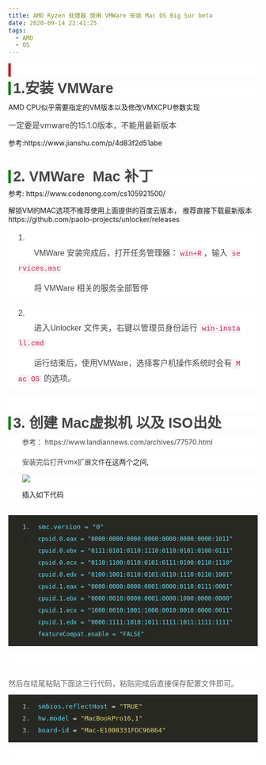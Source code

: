 ```yaml
---
title: AMD Ryzen 处理器 使用 VMWare 安装 Mac OS Big Sur beta
date: 2020-09-14 22:41:25
tags:
  - AMD
  - OS
---
```


<h2 style="background-color: white; border-bottom-color: initial; border-bottom-style: initial; border-image: initial; border-left-color: rgb(192, 30, 34); border-left-style: solid; border-right-color: initial; border-right-style: initial; border-top-color: initial; border-top-style: initial; border-width: 0px 0px 0px 5px; box-sizing: border-box; color: #444444; font-family: &quot;microsoft yahei&quot;, helvetica, arial, &quot;lucida grande&quot;, tahoma, sans-serif; font-size: 1.8rem; line-height: 27px; margin: 10px 0px; outline: 0px; padding: 0px 0px 0px 5px; vertical-align: baseline;"><br /></h2><div><h2 style="background-color: white; border-bottom-color: initial; border-bottom-style: initial; border-bottom-width: 0px; border-image: initial; border-left: 5px solid green; border-right-color: initial; border-right-style: initial; border-right-width: 0px; border-top-color: initial; border-top-style: initial; border-top-width: 0px; box-sizing: border-box; color: #444444; font-family: &quot;microsoft yahei&quot;, helvetica, arial, &quot;lucida grande&quot;, tahoma, sans-serif; font-size: 1.8rem; line-height: 27px; margin: 10px 0px; outline: 0px; padding: 0px 0px 0px 5px; vertical-align: baseline;">1.安装 VMWare</h2></div><p>AMD CPU似乎需要指定的VM版本以及修改VMXCPU参数实现</p><p><span face="-apple-system, BlinkMacSystemFont, &quot;Apple Color Emoji&quot;, &quot;Segoe UI Emoji&quot;, &quot;Segoe UI Symbol&quot;, &quot;Segoe UI&quot;, &quot;PingFang SC&quot;, &quot;Hiragino Sans GB&quot;, &quot;Microsoft YaHei&quot;, &quot;Helvetica Neue&quot;, Helvetica, Arial, sans-serif" style="background-color: white; color: #404040; font-size: 16px;">一定要是vmware的15.1.0版本，不能用最新版本</span></p><p>参考:https://www.jianshu.com/p/4d83f2d51abe</p><p><br /></p><h2 style="background-color: white; border-bottom-color: initial; border-bottom-style: initial; border-image: initial; border-left-color: green; border-left-style: solid; border-right-color: initial; border-right-style: initial; border-top-color: initial; border-top-style: initial; border-width: 0px 0px 0px 5px; box-sizing: border-box; color: #444444; font-family: &quot;microsoft yahei&quot;, helvetica, arial, &quot;lucida grande&quot;, tahoma, sans-serif; font-size: 1.8rem; line-height: 27px; margin: 10px 0px; outline: 0px; padding: 0px 0px 0px 5px; vertical-align: baseline;">2. VMWare&nbsp; Mac 补丁</h2><div>参考: https://www.codenong.com/cs105921500/</div><p>解锁VM的MAC选项不推荐使用上面提供的百度云版本， 推荐直接下载最新版本https://github.com/paolo-projects/unlocker/releases</p><ol style="background-color: white; border: 0px; box-sizing: border-box; color: #444444; font-family: &quot;microsoft yahei&quot;, helvetica, arial, &quot;lucida grande&quot;, tahoma, sans-serif; font-size: 16px; line-height: 30px; list-style: none; margin: 0px 0px 10px; outline: 0px; overflow-wrap: break-word; padding: 0px; text-align: justify; vertical-align: baseline; word-break: break-all;"><li style="border: 0px; box-sizing: border-box; font-family: inherit; font-style: inherit; line-height: 30.4px; list-style: inside decimal; margin: 0px 35px 0px 20px; outline: 0px; padding: 0px; vertical-align: baseline;"><p style="border: 0px; box-sizing: border-box; font-family: inherit; font-style: inherit; line-height: 30px; margin: 0px 0px 10px; outline: 0px; overflow-wrap: break-word; padding: 0px; text-indent: 2em; vertical-align: baseline; word-break: break-all;">VMWare 安装完成后，打开任务管理器：<wyn style="background-color: #f9f2f4; border-radius: 4px; box-sizing: border-box; color: #c7254e; font-family: &quot;source code pro&quot;, consolas, menlo, monaco, &quot;courier new&quot;, monospace; font-size: 14.4px; padding: 2px 4px;">win+R</wyn>，输入&nbsp;<wyn style="background-color: #f9f2f4; border-radius: 4px; box-sizing: border-box; color: #c7254e; font-family: &quot;source code pro&quot;, consolas, menlo, monaco, &quot;courier new&quot;, monospace; font-size: 14.4px; padding: 2px 4px;">services.msc</wyn></p><p style="border: 0px; box-sizing: border-box; font-family: inherit; font-style: inherit; line-height: 30px; margin: 0px 0px 10px; outline: 0px; overflow-wrap: break-word; padding: 0px; text-indent: 2em; vertical-align: baseline; word-break: break-all;"></p><center style="border: 0px; box-sizing: border-box; font-family: inherit; font-style: inherit; margin: 0px; outline: 0px; padding: 0px; vertical-align: baseline;"></center><p style="border: 0px; box-sizing: border-box; font-family: inherit; font-style: inherit; line-height: 30px; margin: 0px 0px 10px; outline: 0px; overflow-wrap: break-word; padding: 0px; text-indent: 2em; vertical-align: baseline; word-break: break-all;"></p><p style="border: 0px; box-sizing: border-box; font-family: inherit; font-style: inherit; line-height: 30px; margin: 0px 0px 10px; outline: 0px; overflow-wrap: break-word; padding: 0px; text-indent: 2em; vertical-align: baseline; word-break: break-all;">将 VMWare 相关的服务全部暂停</p></li></ol><p style="background-color: white; border: 0px; box-sizing: border-box; color: #444444; font-family: &quot;microsoft yahei&quot;, helvetica, arial, &quot;lucida grande&quot;, tahoma, sans-serif; font-size: 16px; line-height: 30px; margin: 0px 0px 10px; outline: 0px; overflow-wrap: break-word; padding: 0px; text-align: justify; text-indent: 2em; vertical-align: baseline; word-break: break-all;"><img alt="" class="box-hide box-show" src="https://i2.wp.com/imgconvert.csdnimg.cn/aHR0cHM6Ly91cGxvYWQtaW1hZ2VzLmppYW5zaHUuaW8vdXBsb2FkX2ltYWdlcy85MTU5MjA3LTc3NDMwYWM2NTAyNDNjY2EucG5n?x-oss-process=image/format,png" style="border: 0px; box-shadow: rgba(0, 0, 0, 0.35) 0px 4px 10px; box-sizing: border-box; display: block; font-family: inherit; font-style: inherit; height: auto; margin: 0px auto 10px; max-width: 100%; outline: 0px; padding: 0px; transition: all 150ms ease 0s, all 200ms ease 0s, all 150ms ease 0s; vertical-align: middle;" /></p><ol start="2" style="background-color: white; border: 0px; box-sizing: border-box; color: #444444; font-family: &quot;microsoft yahei&quot;, helvetica, arial, &quot;lucida grande&quot;, tahoma, sans-serif; font-size: 16px; line-height: 30px; list-style: none; margin: 0px 0px 10px; outline: 0px; overflow-wrap: break-word; padding: 0px; text-align: justify; vertical-align: baseline; word-break: break-all;"><li style="border: 0px; box-sizing: border-box; font-family: inherit; font-style: inherit; line-height: 30.4px; list-style: inside decimal; margin: 0px 35px 0px 20px; outline: 0px; padding: 0px; vertical-align: baseline;"><p style="border: 0px; box-sizing: border-box; font-family: inherit; font-style: inherit; line-height: 30px; margin: 0px 0px 10px; outline: 0px; overflow-wrap: break-word; padding: 0px; text-indent: 2em; vertical-align: baseline; word-break: break-all;">进入Unlocker 文件夹，右键以管理员身份运行&nbsp;<wyn style="background-color: #f9f2f4; border-radius: 4px; box-sizing: border-box; color: #c7254e; font-family: &quot;source code pro&quot;, consolas, menlo, monaco, &quot;courier new&quot;, monospace; font-size: 14.4px; padding: 2px 4px;">win-install.cmd</wyn></p><p style="border: 0px; box-sizing: border-box; font-family: inherit; font-style: inherit; line-height: 30px; margin: 0px 0px 10px; outline: 0px; overflow-wrap: break-word; padding: 0px; text-indent: 2em; vertical-align: baseline; word-break: break-all;">运行结束后，使用VMWare，选择客户机操作系统时会有&nbsp;<wyn style="background-color: #f9f2f4; border-radius: 4px; box-sizing: border-box; color: #c7254e; font-family: &quot;source code pro&quot;, consolas, menlo, monaco, &quot;courier new&quot;, monospace; font-size: 14.4px; padding: 2px 4px;">Mac OS</wyn>&nbsp;的选项。</p></li></ol><p style="background-color: white; border: 0px; box-sizing: border-box; color: #444444; font-family: &quot;microsoft yahei&quot;, helvetica, arial, &quot;lucida grande&quot;, tahoma, sans-serif; font-size: 16px; line-height: 30px; margin: 0px 0px 10px; outline: 0px; overflow-wrap: break-word; padding: 0px; text-align: justify; text-indent: 2em; vertical-align: baseline; word-break: break-all;"><img alt="" class="box-hide box-show" src="https://i2.wp.com/imgconvert.csdnimg.cn/aHR0cHM6Ly91cGxvYWQtaW1hZ2VzLmppYW5zaHUuaW8vdXBsb2FkX2ltYWdlcy85MTU5MjA3LTU5NWQxNWU2M2E5ZWI2ZjIucG5n?x-oss-process=image/format,png" style="border: 0px; box-shadow: rgba(0, 0, 0, 0.35) 0px 4px 10px; box-sizing: border-box; display: block; font-family: inherit; font-style: inherit; height: auto; margin: 0px auto 10px; max-width: 100%; outline: 0px; padding: 0px; transition: all 150ms ease 0s, all 200ms ease 0s, all 150ms ease 0s; vertical-align: middle;" /></p><p style="background-color: white; border: 0px; box-sizing: border-box; color: #444444; font-family: &quot;microsoft yahei&quot;, helvetica, arial, &quot;lucida grande&quot;, tahoma, sans-serif; font-size: 16px; line-height: 30px; margin: 0px 0px 10px; outline: 0px; overflow-wrap: break-word; padding: 0px; text-align: justify; text-indent: 2em; vertical-align: baseline; word-break: break-all;"><br /></p><h2 style="background-color: white; border-bottom-color: initial; border-bottom-style: initial; border-image: initial; border-left-color: green; border-left-style: solid; border-right-color: initial; border-right-style: initial; border-top-color: initial; border-top-style: initial; border-width: 0px 0px 0px 5px; box-sizing: border-box; color: #444444; font-family: &quot;microsoft yahei&quot;, helvetica, arial, &quot;lucida grande&quot;, tahoma, sans-serif; font-size: 1.8rem; line-height: 27px; margin: 10px 0px; outline: 0px; padding: 0px 0px 0px 5px; vertical-align: baseline;">3. 创建 Mac虚拟机 以及 ISO出处</h2><p style="background-color: white; border: 0px; box-sizing: border-box; line-height: 30px; margin: 0px 0px 10px; outline: 0px; overflow-wrap: break-word; padding: 0px; text-align: justify; text-indent: 2em; vertical-align: baseline; word-break: break-all;"><span face="Microsoft YaHei, Helvetica, Arial, Lucida Grande, Tahoma, sans-serif" style="color: #444444;">参考： https://www.landiannews.com/archives/77570.html</span></p><p style="background-color: white; border: 0px; box-sizing: border-box; line-height: 30px; margin: 0px 0px 10px; outline: 0px; overflow-wrap: break-word; padding: 0px; text-align: justify; text-indent: 2em; vertical-align: baseline; word-break: break-all;"><span face="Microsoft YaHei, Helvetica, Arial, Lucida Grande, Tahoma, sans-serif" style="color: #444444;">安装完后打开vmx扩展文件</span><span style="background-color: transparent; text-align: left;">在这两个之间,</span></p><p style="background-color: white; border: 0px; box-sizing: border-box; line-height: 30px; margin: 0px 0px 10px; outline: 0px; overflow-wrap: break-word; padding: 0px; text-align: justify; text-indent: 2em; vertical-align: baseline; word-break: break-all;"><img data-image-index="13" data-original-filesize="72463" data-original-format="image/png" data-original-height="686" data-original-src="//upload-images.jianshu.io/upload_images/14768634-66a8e323ad070c7d.png" data-original-width="833" src="https://upload-images.jianshu.io/upload_images/14768634-66a8e323ad070c7d.png?imageMogr2/auto-orient/strip|imageView2/2/w/833/format/webp" style="cursor: zoom-in; text-align: left; text-indent: 0px;" /></p><p style="background-color: white; border: 0px; box-sizing: border-box; line-height: 30px; margin: 0px 0px 10px; outline: 0px; overflow-wrap: break-word; padding: 0px; text-align: justify; text-indent: 2em; vertical-align: baseline; word-break: break-all;"><span style="background-color: transparent; text-align: left;">插入如下代码</span></p><div><div class="_2Uzcx_"><pre class="line-numbers language-bash"><code class="language-bash"><pre class="prettyprint linenums prettyprinted" style="background-color: #272822; box-sizing: border-box; margin-bottom: 12px; margin-top: 12px; overflow-wrap: break-word; overflow-x: auto; padding: 12px 0px;"><ol class="linenums" style="background: transparent; border: 0px; box-sizing: border-box; margin: 0px 0px 0px 40px; padding: 0px 0px 0px 12px;"><li class="L0" style="box-sizing: border-box; color: #bebec5; font-size: 13px; line-height: 24px; list-style: decimal; padding-left: 8px; white-space: pre-wrap;"><span style="background-color: transparent; color: #66d9ef;">smc.version = "0"</span></li><li class="L2" style="box-sizing: border-box; line-height: 24px; list-style: decimal; padding-left: 8px;"><span style="color: #66d9ef;"><span style="white-space: pre-wrap;">cpuid.0.eax = "0000:0000:0000:0000:0000:0000:0000:1011"
cpuid.0.ebx = "0111:0101:0110:1110:0110:0101:0100:0111"
cpuid.0.ecx = "0110:1100:0110:0101:0111:0100:0110:1110"
cpuid.0.edx = "0100:1001:0110:0101:0110:1110:0110:1001"
cpuid.1.eax = "0000:0000:0000:0001:0000:0110:0111:0001"
cpuid.1.ebx = "0000:0010:0000:0001:0000:1000:0000:0000"
cpuid.1.ecx = "1000:0010:1001:1000:0010:0010:0000:0011"
cpuid.1.edx = "0000:1111:1010:1011:1111:1011:1111:1111"
featureCompat.enable = "FALSE"</span></span></li></ol></pre><p style="background: rgb(255, 255, 255); border: 0px; box-sizing: border-box; color: #666666; font-family: &quot;microsoft yahei&quot;, &quot;pingfang sc&quot;, &quot;helvetica neue&quot;, helvetica, stheiti, sans-serif; font-size: 15px; margin: 4px 0px 13px; padding: 0px; white-space: normal;"><br /></p></code></pre><pre class="line-numbers language-bash"><code class="language-bash"><p style="background: rgb(255, 255, 255); border: 0px; box-sizing: border-box; color: #666666; font-family: &quot;microsoft yahei&quot;, &quot;pingfang sc&quot;, &quot;helvetica neue&quot;, helvetica, stheiti, sans-serif; font-size: 15px; margin: 4px 0px 13px; padding: 0px; white-space: normal;">然后在结尾粘贴下面这三行代码，粘贴完成后直接保存配置文件即可。</p><pre class="prettyprint linenums prettyprinted" style="background-color: #272822; box-sizing: border-box; color: #f8f8f2; font-size: 15px; margin-bottom: 12px; margin-top: 12px; overflow-wrap: break-word; overflow-x: auto; padding: 12px 0px; white-space: pre-wrap;"><ol class="linenums" style="background: transparent; border: 0px; box-sizing: border-box; margin: 0px 0px 0px 40px; padding: 0px 0px 0px 12px;"><li class="L0" style="box-sizing: border-box; color: #bebec5; font-size: 13px; line-height: 24px; list-style: decimal; padding-left: 8px;"><span class="pln" style="background: transparent; border: 0px; box-sizing: border-box; color: #66d9ef; margin: 0px; padding: 0px; transition: all 0.5s ease-in-out 0s;">smbios</span><span class="pun" style="background: transparent; border: 0px; box-sizing: border-box; color: #f8f8f2; margin: 0px; padding: 0px; transition: all 0.5s ease-in-out 0s;">.</span><span class="pln" style="background: transparent; border: 0px; box-sizing: border-box; color: #66d9ef; margin: 0px; padding: 0px; transition: all 0.5s ease-in-out 0s;">reflectHost </span><span class="pun" style="background: transparent; border: 0px; box-sizing: border-box; color: #f8f8f2; margin: 0px; padding: 0px; transition: all 0.5s ease-in-out 0s;">=</span><span class="pln" style="background: transparent; border: 0px; box-sizing: border-box; color: #66d9ef; margin: 0px; padding: 0px; transition: all 0.5s ease-in-out 0s;"> </span><span class="str" style="background: transparent; border: 0px; box-sizing: border-box; color: #e6db74; margin: 0px; padding: 0px; transition: all 0.5s ease-in-out 0s;">"TRUE"</span></li><li class="L1" style="box-sizing: border-box; color: #bebec5; font-size: 13px; line-height: 24px; list-style: decimal; padding-left: 8px;"><span class="pln" style="background: transparent; border: 0px; box-sizing: border-box; color: #66d9ef; margin: 0px; padding: 0px; transition: all 0.5s ease-in-out 0s;">hw</span><span class="pun" style="background: transparent; border: 0px; box-sizing: border-box; color: #f8f8f2; margin: 0px; padding: 0px; transition: all 0.5s ease-in-out 0s;">.</span><span class="pln" style="background: transparent; border: 0px; box-sizing: border-box; color: #66d9ef; margin: 0px; padding: 0px; transition: all 0.5s ease-in-out 0s;">model </span><span class="pun" style="background: transparent; border: 0px; box-sizing: border-box; color: #f8f8f2; margin: 0px; padding: 0px; transition: all 0.5s ease-in-out 0s;">=</span><span class="pln" style="background: transparent; border: 0px; box-sizing: border-box; color: #66d9ef; margin: 0px; padding: 0px; transition: all 0.5s ease-in-out 0s;"> </span><span class="str" style="background: transparent; border: 0px; box-sizing: border-box; color: #e6db74; margin: 0px; padding: 0px; transition: all 0.5s ease-in-out 0s;">"MacBookPro16,1"</span></li><li class="L2" style="box-sizing: border-box; color: #bebec5; font-size: 13px; line-height: 24px; list-style: decimal; padding-left: 8px;"><span class="pln" style="background: transparent; border: 0px; box-sizing: border-box; color: #66d9ef; margin: 0px; padding: 0px; transition: all 0.5s ease-in-out 0s;">board</span><span class="pun" style="background: transparent; border: 0px; box-sizing: border-box; color: #f8f8f2; margin: 0px; padding: 0px; transition: all 0.5s ease-in-out 0s;">-</span><span class="pln" style="background: transparent; border: 0px; box-sizing: border-box; color: #66d9ef; margin: 0px; padding: 0px; transition: all 0.5s ease-in-out 0s;">id </span><span class="pun" style="background: transparent; border: 0px; box-sizing: border-box; color: #f8f8f2; margin: 0px; padding: 0px; transition: all 0.5s ease-in-out 0s;">=</span><span class="pln" style="background: transparent; border: 0px; box-sizing: border-box; color: #66d9ef; margin: 0px; padding: 0px; transition: all 0.5s ease-in-out 0s;"> </span><span class="str" style="background: transparent; border: 0px; box-sizing: border-box; color: #e6db74; margin: 0px; padding: 0px; transition: all 0.5s ease-in-out 0s;">"Mac-E1008331FDC96864"</span></li></ol></pre><p style="background: rgb(255, 255, 255); border: 0px; box-sizing: border-box; color: #666666; font-family: &quot;microsoft yahei&quot;, &quot;pingfang sc&quot;, &quot;helvetica neue&quot;, helvetica, stheiti, sans-serif; font-size: 15px; margin: 4px 0px 13px; padding: 0px; white-space: normal;"><br /></p></code></pre></div></div>
